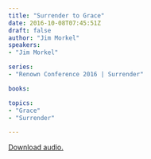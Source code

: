 ```yaml
---
title: "Surrender to Grace"
date: 2016-10-08T07:45:51Z
draft: false
author: "Jim Morkel"
speakers:
- "Jim Morkel"

series:
- "Renown Conference 2016 | Surrender"

books:

topics:
- "Grace"
- "Surrender"

---
```

[Download audio.](https://s3-eu-west-1.amazonaws.com/renownchurch/sermons/2016/conference/2016-10-08_Session3-JimMorkel_LQ.mp3)